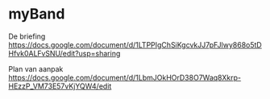 # myBand

De briefing
https://docs.google.com/document/d/1LTPPIgChSiKgcvkJJ7pFJlwy868o5tDHfvk0ALFvSNU/edit?usp=sharing

Plan van aanpak 
https://docs.google.com/document/d/1LbmJOkHOrD38O7Waq8Xkrp-HEzzP_VM73E57vKjYQW4/edit

